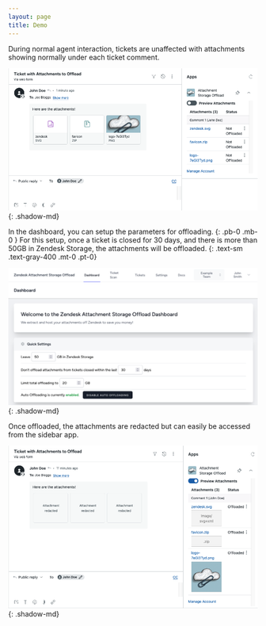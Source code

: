 ```yaml
---
layout: page
title: Demo
---
```


During normal agent interaction, tickets are unaffected with attachments showing normally under each ticket comment.

![Image](assets/img/demo/ticket_standard.png){: .shadow-md}

In the dashboard, you can setup the parameters for offloading. 
{: .pb-0 .mb-0 }
For this setup, once a ticket is closed for 30 days, and there is more than 50GB in Zendesk Storage, the attachments will be offloaded.
{: .text-sm .text-gray-400 .mt-0 .pt-0}

![Image](assets/img/demo/dashboard.png){: .shadow-md}

Once offloaded, the attachments are redacted but can easily be accessed from the sidebar app.

![Image](assets/img/demo/ticket_offloaded.png){: .shadow-md}